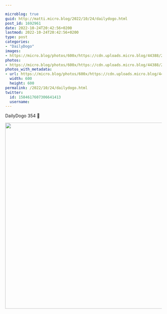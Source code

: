 ```yaml
---

microblog: true
guid: http://matti.micro.blog/2022/10/24/dailydogo.html
post_id: 1692961
date: 2022-10-24T20:42:56+0200
lastmod: 2022-10-24T20:42:56+0200
type: post
categories:
- "DailyDogo"
images:
- https://micro.blog/photos/600x/https://cdn.uploads.micro.blog/44388/2022/80b9bdbf01.jpg
photos:
- https://micro.blog/photos/600x/https://cdn.uploads.micro.blog/44388/2022/80b9bdbf01.jpg
photos_with_metadata:
- url: https://micro.blog/photos/600x/https://cdn.uploads.micro.blog/44388/2022/80b9bdbf01.jpg
  width: 600
  height: 600
permalink: /2022/10/24/dailydogo.html
twitter:
  id: 1584617607306641413
  username:
---
```

DailyDogo 354 🐶

<img src="https://micro.blog/photos/600x/https://blog.martin-haehnel.de/uploads/2022/80b9bdbf01.jpg" width="600" height="600" alt="" />
